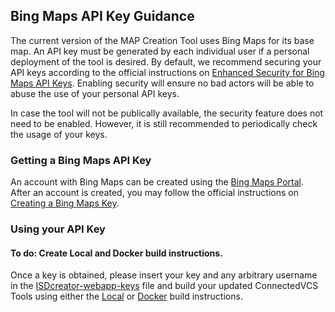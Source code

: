 Bing Maps API Key Guidance
----------------------------

The current version of the MAP Creation Tool uses Bing Maps for its base map. An API key must be generated by each individual user if a personal deployment of the tool is desired. By default, we recommend securing your API keys according to the official instructions on [Enhanced Security for Bing Maps API Keys](https://blogs.bing.com/maps/2018-05/Announcing-Enhanced-Security-for-Bing-Maps-API-Keys). Enabling security will ensure no bad actors will be able to abuse the use of your personal API keys.

In case the tool will not be publically available, the security feature does not need to be enabled. However, it is still recommended to periodically check the usage of your keys. 

### **Getting a Bing Maps API Key**

An account with Bing Maps can be created using the [Bing Maps Portal](https://www.bingmapsportal.com/). After an account is created, you may follow the official instructions on [Creating a Bing Maps Key](https://learn.microsoft.com/en-us/bingmaps/getting-started/bing-maps-dev-center-help/getting-a-bing-maps-key).

### **Using your API Key**

#### To do: Create Local and Docker build instructions.
Once a key is obtained, please insert your key and any arbitrary username in the [ISDcreator-webapp-keys](/private-resources/js/ISDcreator-webapp-keys.js) file and build your updated ConnectedVCS Tools using either the [Local](/docs/) or [Docker](/docs/) build instructions.
